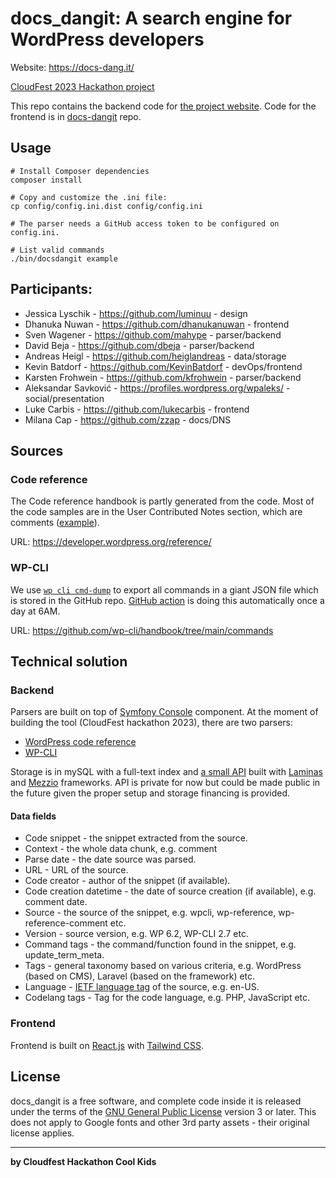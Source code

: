 # docs_dangit: A search engine for WordPress developers

Website: https://docs-dang.it/

[CloudFest 2023 Hackathon project](https://www.cloudfest.com/a-search-engine-for-wordpress-developers)

This repo contains the backend code for [the project website](https://docs-dang.it/). Code for the frontend is in [docs-dangit](https://github.com/zzap/docs-dangit/) repo.


## Usage

    # Install Composer dependencies
    composer install

    # Copy and customize the .ini file:
    cp config/config.ini.dist config/config.ini

    # The parser needs a GitHub access token to be configured on config.ini.

    # List valid commands
    ./bin/docsdangit example

## Participants:
- Jessica Lyschik - https://github.com/luminuu - design
- Dhanuka Nuwan - https://github.com/dhanukanuwan - frontend
- Sven Wagener - https://github.com/mahype - parser/backend
- David Beja - https://github.com/dbeja - parser/backend
- Andreas Heigl - https://github.com/heiglandreas - data/storage
- Kevin Batdorf - https://github.com/KevinBatdorf - devOps/frontend
- Karsten Frohwein - https://github.com/kfrohwein - parser/backend
- Aleksandar Savković - https://profiles.wordpress.org/wpaleks/ - social/presentation
- Luke Carbis - https://github.com/lukecarbis - frontend
- Milana Cap - https://github.com/zzap - docs/DNS

## Sources

### Code reference

The Code reference handbook is partly generated from the code. Most of the code samples are in the User Contributed Notes section, which are comments ([example](https://developer.wordpress.org/reference/classes/wp_query/#user-contributed-notes)).

URL: https://developer.wordpress.org/reference/

### WP-CLI

We use [`wp cli cmd-dump`](https://github.com/wp-cli/wp-cli/blob/main/php/commands/src/CLI_Command.php#L543) to export all commands in a giant JSON file which is stored in the GitHub repo. [GitHub action](https://github.com/zzap/docs_dangit-the-beast/blob/main/.github/workflows/update-wp-cli-commands.yml) is doing this automatically once a day at 6AM.

URL: https://github.com/wp-cli/handbook/tree/main/commands

## Technical solution

### Backend

Parsers are built on top of [Symfony Console](https://symfony.com/doc/current/components/console.html) component. At the moment of building the tool (CloudFest hackathon 2023), there are two parsers:
- [WordPress code reference](https://github.com/zzap/docs_dangit-the-beast/blob/main/src/Parsers/WordPress_Docs.php)
- [WP-CLI](https://github.com/zzap/docs_dangit-the-beast/blob/main/src/Parsers/WP_CLI.php)

Storage is in mySQL with a full-text index and [a small API](https://github.com/zzap/docs_dangit-the-beast/tree/main/backend) built with [Laminas](https://docs.laminas.dev/) and [Mezzio](https://docs.mezzio.dev/) frameworks. API is private for now but could be made public in the future given the proper setup and storage financing is provided.

#### Data fields

- Code snippet - the snippet extracted from the source.
- Context - the whole data chunk, e.g. comment
- Parse date - the date source was parsed.
- URL - URL of the source.
- Code creator - author of the snippet (if available).
- Code creation datetime - the date of source creation (if available), e.g. comment date.
- Source - the source of the snippet, e.g. wpcli, wp-reference, wp-reference-comment etc.
- Version - source version, e.g. WP 6.2, WP-CLI 2.7 etc.
- Command tags - the command/function found in the snippet, e.g. update_term_meta.
- Tags - general taxonomy based on various criteria, e.g. WordPress (based on CMS), Laravel (based on the framework) etc.
- Language - [IETF language tag](https://en.wikipedia.org/wiki/IETF_language_tag) of the source, e.g. en-US.
- Codelang tags - Tag for the code language, e.g. PHP, JavaScript etc.

### Frontend
Frontend is built on [React.js](https://react.dev/) with [Tailwind CSS](https://tailwindcss.com/).

## License

docs_dangit is a free software, and complete code inside it is released under the terms of the [GNU General Public License](https://www.gnu.org/licenses/gpl-3.0.en.html) version 3 or later. This does not apply to Google fonts and other 3rd party assets - their original license applies.

------------------------------------------------

**by Cloudfest Hackathon Cool Kids**
